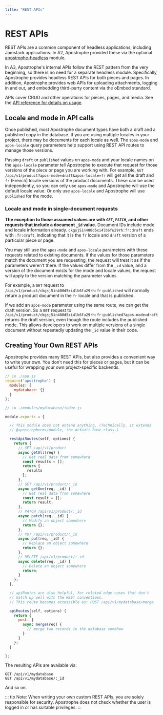 ```yaml
---
title: "REST APIs"
---
```


# REST APIs

REST APIs are a common component of headless applications, including Jamstack applications. In A2, Apostrophe provided these via the optional [apostrophe-headless](https://npmjs.com/package/apostrophe-headless) module.

In A3, Apostrophe's internal APIs follow the REST pattern from the very beginning, so there is no need for a separate headless module. Specifically, Apostrophe provides headless REST APIs for both pieces and pages. In addition, Apostrophe provides web APIs for uploading attachments, logging in and out, and embedding third-party content via the oEmbed standard.

APIs cover CRUD and other operations for pieces, pages, and media. See the [API reference for details on usage](/reference/api/README.md).

## Locale and mode in API calls

Once published, most Apostrophe document types have both a draft and a published copy in the database. If you are using multiple locales in your project, there may be documents for each locale as well. The `apos-mode` and `apos-locale` query parameters help support using REST API routes to manage those versions.

Passing `draft` or `published` values on `apos-mode` and your locale names on the `apos-locale` parameter tell Apostrophe to execute that request for those versions of the piece or page you are working with. For example, `GET /api/v1/product?apos-mode=draft&apos-locale=fr` will get all the draft and `fr` (French) locale versions of the product documents. These can be used independently, so you can only use `apos-mode` and Apostrophe will use the default locale value. Or only use `apos-locale` and Apostrophe will use `published` for the mode.

### Locale and mode in single-document requests

**The exception to those assumed values are with `GET`, `PATCH`, and other requests that include a document `_id` value.** Document IDs include mode and locale information already. `ckgsj5in400d5xi4lb6fu29rh:fr:draft` ends with `:fr:draft`, indicating that it is the `fr` locale and `draft` version of a particular piece or page.

You may still use the `apos-mode` and `apos-locale` parameters with these requests related to existing documents. If the values for those parameters match the document you are requesting, the request will treat it as if the parameters weren't there. If the values differ from the `_id` value, and a version of the document exists for the mode and locale values, the request will apply to the version matching the parameter values.

For example, a `GET` request to `/api/v1/product/ckgsj5in400d5xi4lb6fu29rh:fr:published` will normally return a product document in the `fr` locale and that is published.

If we add an `apos-mode` parameter using the same route, we can get the draft version. So a `GET` request to `/api/v1/product/ckgsj5in400d5xi4lb6fu29rh:fr:published?apos-mode=draft` returns the draft version, even though the route includes the published mode. This allows developers to work on multiple versions of a single document without repeatedly updating the `_id` value in their code.

## Creating Your Own REST APIs

Apostrophe provides many REST APIs, but also provides a convenient way to write your own. You don't need this for pieces or pages, but it can be useful for wrapping your own project-specific backends:

```js
// in ./app.js
require('apostrophe') {
  modules: {
    mydatabase: {}
  }
};
```

```js
// in ./modules/mydatabase/index.js

module.exports = {

  // This module does not extend anything. (Technically, it extends
  // @apostrophecms/module, the default base class.)

  restApiRoutes(self, options) {
    return {
      // GET /api/v1/product
      async getAll(req) {
        // Get real data from somewhere
        const results = [];
        return {
          results
        };
      },
      // GET /api/v1/product/:_id
      async getOne(req, _id) {
        // Get real data from somewhere
        const result = {};
        return result;
      },
      // PATCH /api/v1/product/:_id
      async patch(req, _id) {
        // Modify an object somewhere
        return {};
      },
      // PUT /api/v1/product/:_id
      async put(req, _id) {
        // Replace an object somewhere
        return {};
      },
      // DELETE /api/v1/product/:_id
      async delete(req, _id) {
        // Delete an object somewhere
        return;
      }
    };
  },

  // apiRoutes are also helpful, for related edge cases that don't
  // match up well with the REST conventions.
  // This route becomes accessible as: POST /api/v1/mydatabase/merge

  apiRoutes(self, options) {
    return {
      post: {
        async merge(req) {
          // merge two records in the database somehow
        }
      }
    };
  }

};
```

The resulting APIs are available via:

```
GET /api/v1/mydatabase
GET /api/v1/mydatabase/:_id
```

And so on.

::: tip Note:
When writing your own custom REST APIs, you are solely responsible for security. Apostrophe does not check whether the user is logged in or has suitable privileges.
:::
